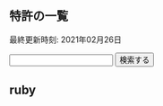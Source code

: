 <article class="wrap search_prof search_article">
  <div class="main_frame clearfix">
    <section class="contents articles">
      <h2 class="pagetitle">特許の一覧</h2>
      <p class="txt text-right">最終更新時刻: 2021年02月26日
      </p>
      <div class="paper_list">
        <div id="search_keyword">
          <div class="search_block row">
            <form action="https://samurai-genso.escidoc.jp/list/patent" accept-charset="UTF-8" method="get">
              <input type="search" name="q" id="search_word" value="" class="col-md-10 txt_input txt_result" placeholder="">
              <input type="submit" name="commit" value="検索する" class="btn" data-disable-with="検索する">
            </form>
          </div>
        </div>
        <h2 class="result-summary">
          ruby
        </h2>
      </div>
    </section>
  <div id="bnr_link">
    <div class="clearfix">
    </div>
  </div>
</article>
